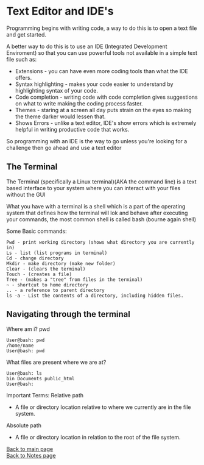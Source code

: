 # Text Editor and IDE's
Programming begins with writing code, a way to do this is to open a text file and get started.

A better way to do this is to use an IDE (Integrated Development Enviroment) so that you can use powerful tools not available in a simple text file such as:
- Extensions - you can have even more coding tools than what the IDE offers.
- Syntax highlighting - makes your code easier to understand by highlighting syntax of your code.
- Code completion - writing code with code completion gives suggestions on what to write making the coding process faster.
- Themes - staring at a screen all day puts strain on the eyes so making the theme darker would lessen that.
- Shows Errors - unlike a text editor, IDE's show errors which is extremely helpful in writing productive code that works.

So programming with an IDE is the way to go unless you're looking for a challenge then go ahead and use a text editor

## The Terminal

The Terminal (specifically a Linux terminal)(AKA the command line) is a text based interface to your system where you can interact with your files without the GUI

What you have with a terminal is a shell which is a part of the operating system that defines how the terminal will lok and behave after executing your commands, the most common shell is called bash (bourne again shell)

Some Basic commands:
```
Pwd - print working directory (shows what directory you are currently in)
Ls - list (list programs in terminal)
Cd - change directory 
Mkdir - make directory (make new folder)
Clear - (clears the terminal)
Touch - (creates a file)
Tree - (makes a "tree" from files in the terminal)
~ - shortcut to home directory
.. - a reference to parent directory
ls -a - List the contents of a directory, including hidden files.

```

## Navigating through the terminal
Where am i? pwd
```
User@bash: pwd
/home/name
User@bash: pwd

```
What files are present where we are at?
```
User@bash: ls
bin Documents public_html
User@bash:
```

Important Terms:
Relative path
- A file or directory location relative to where we currently are in the file system.

Absolute path
- A file or directory location in relation to the root of the file system.

[Back to main page](https://vadengrey.github.io/reading-notes/) <br>
[Back to Notes page](https://vadengrey.github.io/reading-notes/Notesource)
